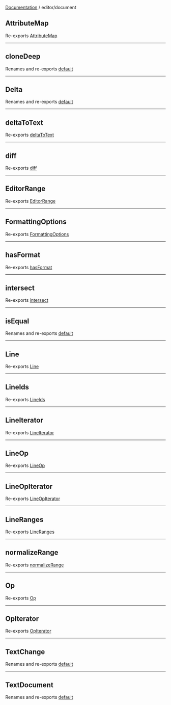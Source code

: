 [Documentation](../modules.md) / editor/document

## AttributeMap

Re-exports [AttributeMap](index.md#attributemap)

***

## cloneDeep

Renames and re-exports [default](delta/util/cloneDeep.md#default)

***

## Delta

Renames and re-exports [default](delta/Delta.md#default)

***

## deltaToText

Re-exports [deltaToText](document/deltaToText.md#deltatotext)

***

## diff

Re-exports [diff](index.md#diff)

***

## EditorRange

Re-exports [EditorRange](document/EditorRange.md#editorrange)

***

## FormattingOptions

Re-exports [FormattingOptions](document/TextDocument.md#formattingoptions)

***

## hasFormat

Re-exports [hasFormat](document/TextChange.md#hasformat)

***

## intersect

Re-exports [intersect](document/TextChange.md#intersect)

***

## isEqual

Renames and re-exports [default](delta/util/isEqual.md#default)

***

## Line

Re-exports [Line](index.md#line)

***

## LineIds

Re-exports [LineIds](document/Line.md#lineids-1)

***

## LineIterator

Re-exports [LineIterator](document/Line.md#lineiterator)

***

## LineOp

Re-exports [LineOp](namespaces/LineOp.md)

***

## LineOpIterator

Re-exports [LineOpIterator](document/LineOp.md#lineopiterator)

***

## LineRanges

Re-exports [LineRanges](document/Line.md#lineranges)

***

## normalizeRange

Re-exports [normalizeRange](document/EditorRange.md#normalizerange)

***

## Op

Re-exports [Op](index.md#op)

***

## OpIterator

Re-exports [OpIterator](delta/Op.md#opiterator)

***

## TextChange

Renames and re-exports [default](document/TextChange.md#default)

***

## TextDocument

Renames and re-exports [default](document/TextDocument.md#default)
